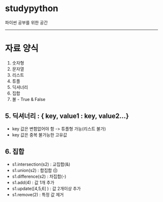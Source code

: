 # studypython
파이썬 공부를 위한 공간

---
# 자료 양식
1. 숫자형
2. 문자열
3. 리스트
4. 튜플
5. 딕셔너리 
6. 집합 
7. 불 - True & False 

## 5. 딕셔너리 : { key, value1 : key, value2...} 
- key 값은 변함없어야 함 -> 튜플형 가능(리스트 불가) 
- key 값은 중복 불가능한 고유값 

## 6. 집합
- s1.intersection(s2) : 교집합(&)
- s1.union(s2) : 합집합 (|) 
- s1.difference(s2) : 차집합(-) 
- s1.add(4) : 값 1개 추가
- s1.update([4,5,6] ) : 값 2개이상 추가
- s1.remove(2) : 특정 값 제거
